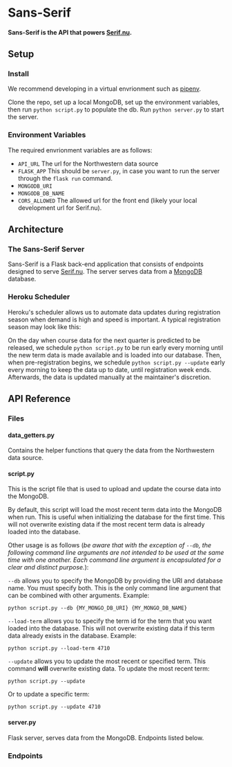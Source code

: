 # Sans-Serif
#### Sans-Serif is the API that powers [Serif.nu](https://serif.nu).

## Setup

### Install

We recommend developing in a virtual envrionment such as [pipenv](https://pipenv.readthedocs.io/en/latest/).

Clone the repo, set up a local MongoDB, set up the environment variables, then run `python script.py` to populate the db. Run `python server.py` to start the server.

### Environment Variables

The required envrionment variables are as follows:

* `API_URL` The url for the Northwestern data source
* `FLASK_APP` This should be `server.py`, in case you want to run the server through the `flask run` command.
* `MONGODB_URI`
* `MONGODB_DB_NAME`
* `CORS_ALLOWED` The allowed url for the front end (likely your local development url for Serif.nu).

## Architecture

### The Sans-Serif Server

Sans-Serif is a Flask back-end application that consists of endpoints designed to serve [Serif.nu](https://serif.nu). The server serves data from a [MongoDB](https://www.mongodb.com/) database.

### Heroku Scheduler

Heroku's scheduler allows us to automate data updates during registration season when demand is high and speed is important. A typical registration season may look like this:

On the day when course data for the next quarter is predicted to be released, we schedule `python script.py` to be run early every morning until the new term data is made available and is loaded into our database. Then, when pre-registration begins, we schedule `python script.py --update` early every morning to keep the data up to date, until registration week ends. Afterwards, the data is updated manually at the maintainer's discretion.

## API Reference

### Files

#### data_getters.py
Contains the helper functions that query the data from the Northwestern data source.

#### script.py
This is the script file that is used to upload and update the course data into the MongoDB.

By default, this script will load the most recent term data into the MongoDB when run. This is useful when initializing the database for the first time. This will not overwrite existing data if the most recent term data is already loaded into the database.

Other usage is as follows (*be aware that with the exception of `--db`, the following command line arguments are not intended to be used at the same time with one another. Each command line argument is encapsulated for a clear and distinct purpose.*):

`--db` allows you to specify the MongoDB by providing the URI and database name. You must specify both. This is the only command line argument that can be combined with other arguments. Example:

```
python script.py --db {MY_MONGO_DB_URI} {MY_MONGO_DB_NAME}
```

`--load-term` allows you to specify the term id for the term that you want loaded into the database. This will not overwrite existing data if this term data already exists in the database. Example:

```
python script.py --load-term 4710
```

`--update` allows you to update the most recent or specified term. This command **will** overwrite existing data. To update the most recent term:

```
python script.py --update
```

Or to update a specific term:

```
python script.py --update 4710
```

#### server.py
Flask server, serves data from the MongoDB. Endpoints listed below.

### Endpoints
